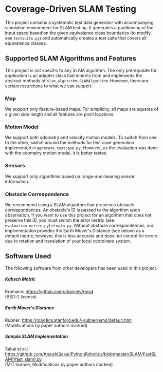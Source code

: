 # Coverage-Driven SLAM Testing

This project contains a systematic test data generator with accompanying simulation environment for SLAM testing. It generates a partitioning of the input space based on the given equivalence class boundaries (to modify, see ``testsuite.py``) and automatically creates a test suite that covers all equivalence classes.

## Supported SLAM Algorithms and Features

This project is not specific to any SLAM algorithm. The only prerequisite for application is an adapter class that inherits from and implements the abstract methods of ``slam_algorithm.SLAMAlgorithm``. However, there are certain restrictions to what we can support.

### Map

We support only feature-based maps. For simplicity, all maps are squares of a given side length and all features are point locations.

### Motion Model

We support both odometry and velocity motion models. To switch from one to the other, switch around the methods for test case generation implemented in ``generate_testcase.py``. However, as the evaluation was done with the odometry motion model, it is better tested.

### Sensors

We support only algorithms based on range-and-bearing sensor information.

### Obstacle Correspondence

We recommend using a SLAM algorithm that preserves obstacle correspondences. An obstacle's ID is passed to the algorithm upon observation. If you want to use this project for an algorithm that does not preserve this ID, you must switch the error metric (see ``evaluation_metric.py``) in ``main.py``. Without obstacle correspondences, our implementation provides the Earth Mover's Distance (see below) as a default metric; however, this is less accurate and does not control for errors due to rotation and translation of your local coordinate system.

## Software Used

The following software from other developers has been used in this project.

##### Kabsch Metric
Kromann: https://github.com/charnley/rmsd <br>
(BSD-2 license)

##### Earth Mover's Distance
Rubner: https://robotics.stanford.edu/~rubner/emd/default.htm <br>
(Modifications by paper authors marked)

##### Sample SLAM Implementation
Sakai et al.: https://github.com/AtsushiSakai/PythonRobotics/blob/master/SLAM/FastSLAM1/fast_slam1.py <br>
(MIT license, Modifications by paper authors marked)
